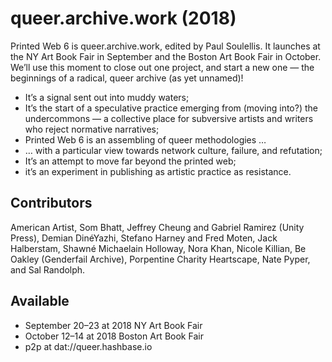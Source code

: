 # queer.archive.work (2018)

Printed Web 6 is queer.archive.work, edited by Paul Soulellis. It launches at the NY Art Book Fair in September and the Boston Art Book Fair in October. We’ll use this moment to close out one project, and start a new one — the beginnings of a radical, queer archive (as yet unnamed)!

* It’s a signal sent out into muddy waters; 
* It’s the start of a speculative practice emerging from (moving into?) the undercommons — a collective place for subversive artists and writers who reject normative narratives;
* Printed Web 6 is an assembling of queer methodologies … 
* … with a particular view towards network culture, failure, and refutation; 
* It’s an attempt to move far beyond the printed web;
* it’s an experiment in publishing as artistic practice as resistance. 

## Contributors 
American Artist, Som Bhatt, Jeffrey Cheung and Gabriel Ramirez (Unity Press), Demian DinéYazhi, Stefano Harney and Fred Moten, Jack Halberstam, Shawné Michaelain Holloway, Nora Khan, Nicole Killian, Be Oakley (Genderfail Archive), Porpentine Charity Heartscape, Nate Pyper, and Sal Randolph. 

## Available 
* September 20–23 at 2018 NY Art Book Fair
* October 12–14 at 2018 Boston Art Book Fair
* p2p at dat://queer.hashbase.io
